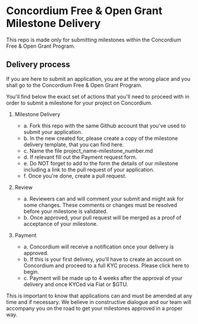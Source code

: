 # Concordium Free & Open Grant Milestone Delivery

This repo is made only for submitting milestones within the Concordium Free & Open Grant Program. 

## Delivery process
If you are here to submit an application, you are at the wrong place and you shall go to the Concordium Free & Open Grant Program.

You'll find below the exact set of actions that you'll need to proceed with in order to submit a milestone for your project on Concordium. 

1. Milestone Delivery
    - a. Fork this repo with the same Github account that you've used to submit your application. 
    - b. In the new created for, please create a copy of the milestone delivery template, that you can find here. 
    - c. Name the file project_name-milestone_number.md
    - d. If relevant fill out the Payment request form. 
    - e. Do NOT forget to add to the form the details of our milestone including a link to the pull request of your application. 
    - f. Once you're done, create a pull request. 

2. Review
    - a. Reviewers can and will comment your submit and might ask for some changes. These comments or changes must be resolved before your milestone is validated. 
    - b. Once approved, your pull request will be merged as a proof of acceptance of your milestone. 

3. Payment
    - a. Concordium will receive a notification once your delivery is approved. 
    - b. If this is your first delivery, you'll have to create an account on Concordium and proceed to a full KYC process. Please click here to begin. 
    - c. Payment will be made up to 4 weeks after the approval of your delivery and once KYCed via Fiat or $GTU. 

This is important to know that applications can and must be amended at any time and if necessary. We believe in constructive dialogue and our team will accompany you on the road to get your milestones approved in a proper way. 
    
